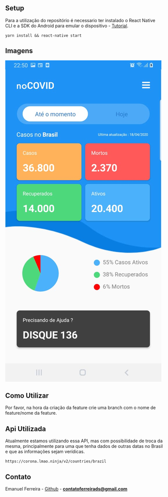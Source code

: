 ## Setup

Para a utilização do repositório é necessario ter instalado o React Native CLI e a SDK do Android para emular o dispositivo - [Tutorial](https://react-native.rocketseat.dev/).
```
yarn install && react-native start
```
<!-- CONTACT -->

## Imagens

![NoCovid](assets/printapp.jpeg)

## Como Utilizar

Por favor, na hora da criação da feature crie uma branch com o nome de feature/nome da feature.


## Api Utilizada

Atualmente estamos utilizando essa API, mas com possibilidade de troca da mesma, principalmente para uma que tenha dados de outras datas no Brasil e que as informações sejam verídicas.

```
https://corona.lmao.ninja/v2/countries/brazil
```

## Contato

Emanuel Ferreira - [Github](https://github.com/EmanuelCampos) - **contatoferreirads@gmail.com**
